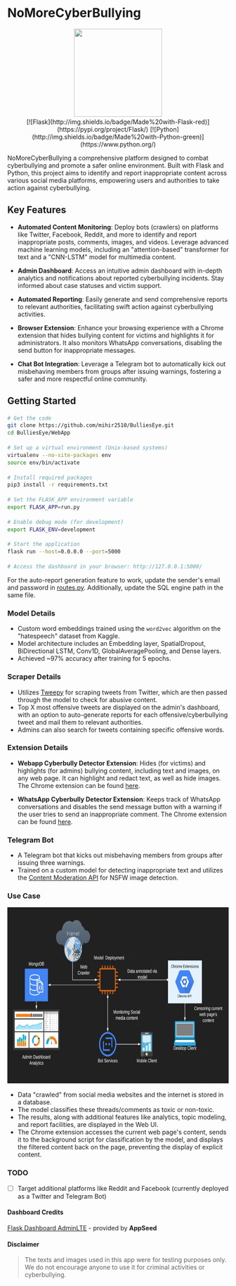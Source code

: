# NoMoreCyberBullying

<div align='center'>
    <img src='https://cdn4.iconfinder.com/data/icons/football-soccer-sports-outline/512/goal_target_arrow_espa_dartboard_bullseye_focus-512.png' width=200 height=200>
</div>

<div align='center'>
[![Flask](http://img.shields.io/badge/Made%20with-Flask-red)](https://pypi.org/project/Flask/)
[![Python](http://img.shields.io/badge/Made%20with-Python-green)](https://www.python.org/)
</div>

NoMoreCyberBullying a comprehensive platform designed to combat cyberbullying and promote a safer online environment. Built with Flask and Python, this project aims to identify and report inappropriate content across various social media platforms, empowering users and authorities to take action against cyberbullying.

## Key Features

- **Automated Content Monitoring**: Deploy bots (crawlers) on platforms like Twitter, Facebook, Reddit, and more to identify and report inappropriate posts, comments, images, and videos. Leverage advanced machine learning models, including an "attention-based" transformer for text and a "CNN-LSTM" model for multimedia content.

- **Admin Dashboard**: Access an intuitive admin dashboard with in-depth analytics and notifications about reported cyberbullying incidents. Stay informed about case statuses and victim support.

- **Automated Reporting**: Easily generate and send comprehensive reports to relevant authorities, facilitating swift action against cyberbullying activities.

- **Browser Extension**: Enhance your browsing experience with a Chrome extension that hides bullying content for victims and highlights it for administrators. It also monitors WhatsApp conversations, disabling the send button for inappropriate messages.

- **Chat Bot Integration**: Leverage a Telegram bot to automatically kick out misbehaving members from groups after issuing warnings, fostering a safer and more respectful online community.

## Getting Started

```bash
# Get the code
git clone https://github.com/mihir2510/BulliesEye.git
cd BulliesEye/WebApp

# Set up a virtual environment (Unix-based systems)
virtualenv --no-site-packages env
source env/bin/activate

# Install required packages
pip3 install -r requirements.txt

# Set the FLASK_APP environment variable
export FLASK_APP=run.py

# Enable debug mode (for development)
export FLASK_ENV=development

# Start the application
flask run --host=0.0.0.0 --port=5000

# Access the dashboard in your browser: http://127.0.0.1:5000/
```

For the auto-report generation feature to work, update the sender's email and password in [routes.py](WebApp/app/home/routes.py). Additionally, update the SQL engine path in the same file.

### Model Details

- Custom word embeddings trained using the `word2vec` algorithm on the "hatespeech" dataset from Kaggle.
- Model architecture includes an Embedding layer, SpatialDropout, BiDirectional LSTM, Conv1D, GlobalAveragePooling, and Dense layers.
- Achieved ~97% accuracy after training for 5 epochs.

### Scraper Details

- Utilizes [Tweepy](https://www.tweepy.org/) for scraping tweets from Twitter, which are then passed through the model to check for abusive content.
- Top X most offensive tweets are displayed on the admin's dashboard, with an option to auto-generate reports for each offensive/cyberbullying tweet and mail them to relevant authorities.
- Admins can also search for tweets containing specific offensive words.

### Extension Details

- **Webapp Cyberbully Detector Extension**: Hides (for victims) and highlights (for admins) bullying content, including text and images, on any web page. It can highlight and redact text, as well as hide images. The Chrome extension can be found [here](https://github.com/mihir2510/BulliesEye/tree/master/Extensions/Web-Cyberbully-Detector).

- **WhatsApp Cyberbully Detector Extension**: Keeps track of WhatsApp conversations and disables the send message button with a warning if the user tries to send an inappropriate comment. The Chrome extension can be found [here](https://github.com/mihir2510/BulliesEye/tree/master/Extensions/WhatsApp-Cyberbully-Detector).

### Telegram Bot

- A Telegram bot that kicks out misbehaving members from groups after issuing three warnings.
- Trained on a custom model for detecting inappropriate text and utilizes the [Content Moderation API](https://app.nanonets.com/content-moderation-api/) for NSFW image detection.

### Use Case

<div align='center'>
    <img src='./WebApp/app/base/static/diagram.jpg' width=600 height=400>
</div>

- Data "crawled" from social media websites and the internet is stored in a database.
- The model classifies these threads/comments as toxic or non-toxic.
- The results, along with additional features like analytics, topic modeling, and report facilities, are displayed in the Web UI.
- The Chrome extension accesses the current web page's content, sends it to the background script for classification by the model, and displays the filtered content back on the page, preventing the display of explicit content.

### TODO

- [ ] Target additional platforms like Reddit and Facebook (currently deployed as a Twitter and Telegram Bot)


#### Dashboard Credits

[Flask Dashboard AdminLTE](https://appseed.us/admin-dashboards/flask-dashboard-adminlte) - provided by **AppSeed**

#### Disclaimer

> The texts and images used in this app were for testing purposes only. We do not encourage anyone to use it for criminal activities or cyberbullying.